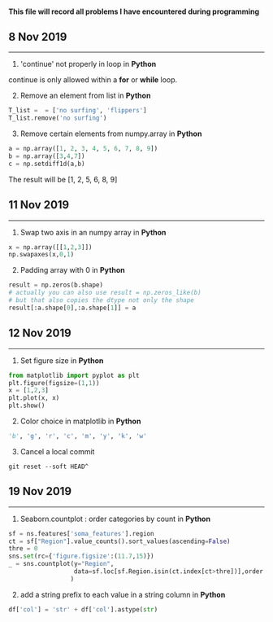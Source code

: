 #### This file will record all problems I have encountered during programming


## 8 Nov 2019
----------
1. 'continue' not properly in loop in **Python**

  continue is only allowed within a **for** or **while** loop.

2. Remove an element from list in **Python**
```Python
T_list =  = ['no surfing', 'flippers']
T_list.remove('no surfing')
```

3. Remove certain elements from numpy.array in **Python**
```Python
a = np.array([1, 2, 3, 4, 5, 6, 7, 8, 9])
b = np.array([3,4,7])
c = np.setdiff1d(a,b)
```
The result will be [1, 2, 5, 6, 8, 9]


## 11 Nov 2019
----------
1. Swap two axis in an numpy array in **Python**
```Python
x = np.array([[1,2,3]])
np.swapaxes(x,0,1)
```
2. Padding array with 0 in **Python**
```Python
result = np.zeros(b.shape)
# actually you can also use result = np.zeros_like(b) 
# but that also copies the dtype not only the shape
result[:a.shape[0],:a.shape[1]] = a
```

## 12 Nov 2019
----------
1. Set figure size in **Python**
```Python
from matplotlib import pyplot as plt
plt.figure(figsize=(1,1))
x = [1,2,3]
plt.plot(x, x)
plt.show()
```
2. Color choice in matplotlib in **Python**
```Python
'b', 'g', 'r', 'c', 'm', 'y', 'k', 'w'
```
3. Cancel a local commit
```Shell
git reset --soft HEAD^
```



## 19 Nov 2019
----------
1. Seaborn.countplot : order categories by count in **Python**
```Python
sf = ns.features['soma_features'].region
ct = sf["Region"].value_counts().sort_values(ascending=False)
thre = 0
sns.set(rc={'figure.figsize':(11.7,15)})
_ = sns.countplot(y="Region", 
                  data=sf.loc[sf.Region.isin(ct.index[ct>thre])],order = ct.index
                 )
```
2. add a string prefix to each value in a string column in **Python**
```Python
df['col'] = 'str' + df['col'].astype(str)
```

